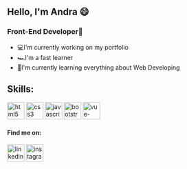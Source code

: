 ## Hello, I'm Andra 😄
### Front-End Developer🚀

- 💻I'm currently working on my portfolio
- 🏎️I'm a fast learner
- 🎯I'm currently learning everything about Web 
Developing


## Skills:
[<img src='https://cdn.jsdelivr.net/npm/simple-icons@3.0.1/icons/html5.svg' alt='html5' height='40'>](https://img.icons8.com/color/22/000000/html-5.png")  [<img src='https://cdn.jsdelivr.net/npm/simple-icons@3.0.1/icons/css3.svg' alt='css3' height='40'>](https://img.icons8.com/color/22/000000/css3.png)  [<img src='https://cdn.jsdelivr.net/npm/simple-icons@3.0.1/icons/javascript.svg' alt='javascript' height='40'>](https://img.icons8.com/color/22/000000/css3.png)  [<img src='https://cdn.jsdelivr.net/npm/simple-icons@3.0.1/icons/bootstrap.svg' alt='bootstrap' height='40'>](https://img.icons8.com/color/22/000000/css3.png)  [<img src='https://cdn.jsdelivr.net/npm/simple-icons@3.0.1/icons/vue-dot-js.svg' alt='vue-dot-js' height='40'>](https://img.icons8.com/color/96/000000/vue-js.png)  

#### Find me on: 

[<img src='https://cdn.jsdelivr.net/npm/simple-icons@3.0.1/icons/linkedin.svg' alt='linkedin' height='40'>](https://www.linkedin.com/in/https://www.linkedin.com/in/andra-bejenar-882641178//)  [<img src='https://cdn.jsdelivr.net/npm/simple-icons@3.0.1/icons/instagram.svg' alt='instagram' height='40'>](https://www.instagram.com/b.andra/)  

